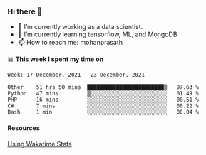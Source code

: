 ### Hi there 👋

- 🔭 I’m currently working as a data scientist.
- 🌱 I’m currently learning tensorflow, ML, and MongoDB
- 📫 How to reach me: mohanprasath

📊 **This week I spent my time on**
<!--START_SECTION:waka-->
```text
Week: 17 December, 2021 - 23 December, 2021

Other    51 hrs 50 mins  ████████████████████████▒   97.63 % 
Python   47 mins         ▒░░░░░░░░░░░░░░░░░░░░░░░░   01.49 % 
PHP      16 mins         ░░░░░░░░░░░░░░░░░░░░░░░░░   00.51 % 
C#       7 mins          ░░░░░░░░░░░░░░░░░░░░░░░░░   00.22 % 
Bash     1 min           ░░░░░░░░░░░░░░░░░░░░░░░░░   00.04 % 
```
<!--END_SECTION:waka-->

#### Resources
[Using Wakatime Stats](https://github.com/marketplace/actions/waka-readme)
